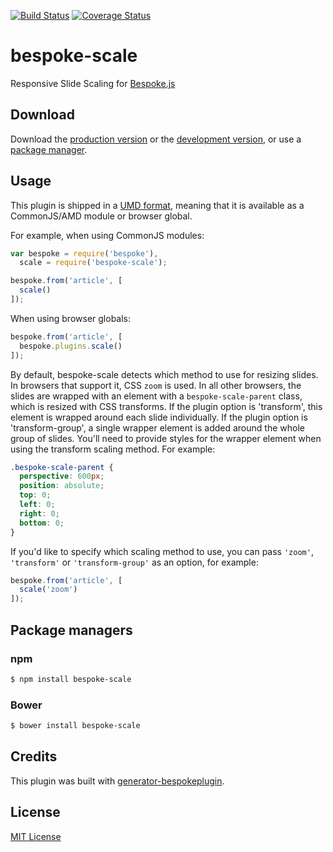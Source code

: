 [![Build Status](https://secure.travis-ci.org/markdalgleish/bespoke-scale.png?branch=master)](https://travis-ci.org/markdalgleish/bespoke-scale) [![Coverage Status](https://coveralls.io/repos/markdalgleish/bespoke-scale/badge.png)](https://coveralls.io/r/markdalgleish/bespoke-scale)

# bespoke-scale

Responsive Slide Scaling for [Bespoke.js](http://markdalgleish.com/projects/bespoke.js)

## Download

Download the [production version][min] or the [development version][max], or use a [package manager](#package-managers).

[min]: https://raw.github.com/markdalgleish/bespoke-scale/master/dist/bespoke-scale.min.js
[max]: https://raw.github.com/markdalgleish/bespoke-scale/master/dist/bespoke-scale.js

## Usage

This plugin is shipped in a [UMD format](https://github.com/umdjs/umd), meaning that it is available as a CommonJS/AMD module or browser global.

For example, when using CommonJS modules:

```js
var bespoke = require('bespoke'),
  scale = require('bespoke-scale');

bespoke.from('article', [
  scale()
]);
```

When using browser globals:

```js
bespoke.from('article', [
  bespoke.plugins.scale()
]);
```

By default, bespoke-scale detects which method to use for resizing slides. In browsers that support it, CSS `zoom` is used. In all other browsers, the slides are wrapped with an element with a `bespoke-scale-parent` class, which is resized with CSS transforms. If the plugin option is 'transform', this element is wrapped around each slide individually. If the plugin option is 'transform-group', a single wrapper element is added around the whole group of slides. You'll need to provide styles for the wrapper element when using the transform scaling method. For example:

```css
.bespoke-scale-parent {
  perspective: 600px;
  position: absolute;
  top: 0;
  left: 0;
  right: 0;
  bottom: 0;
}
```

If you'd like to specify which scaling method to use, you can pass `'zoom'`, `'transform'` or `'transform-group'` as an option, for example:

```js
bespoke.from('article', [
  scale('zoom')
]);
```

## Package managers

### npm

```bash
$ npm install bespoke-scale
```

### Bower

```bash
$ bower install bespoke-scale
```

## Credits

This plugin was built with [generator-bespokeplugin](https://github.com/markdalgleish/generator-bespokeplugin).

## License

[MIT License](http://en.wikipedia.org/wiki/MIT_License)
